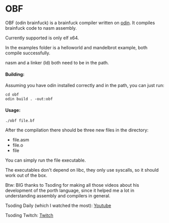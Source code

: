 # OBF

OBF (odin brainfuck) is a brainfuck compiler written on [odin](https://github.com/odin-lang/Odin). It compiles brainfuck code to nasm assembly.

Currently supported is only elf x64.

In the examples folder is a helloworld and mandelbrot example, both compile successfully.

nasm and a linker (ld) both need to be in the path.

#### Building:

Assuming you have odin installed correctly and in the path, you can just run:

```
cd obf
odin build . -out:obf
```

#### Usage:
```
./obf file.bf
```
After the compilation there should be three new files in the directory:

- file.asm
- file.o
- file

You can simply run the file executable.

The executables don't depend on libc, they only use syscalls, so it should work out of the box.

Btw: BIG thanks to Tsoding for making all those videos about his development of the porth language, since it helped me a lot in understanding assembly
and compilers in general.

Tsoding Daily (which I watched the most): [Youtube](https://www.youtube.com/@TsodingDaily)

Tsoding Twitch: [Twitch](https://www.twitch.tv/tsoding)
